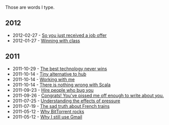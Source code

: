 Those are words I type.

## 2012

  * 2012-02-27 - [So you just received a job offer](https://github.com/nddrylliog/blog/blob/master/2012/job-offers.md)
  * 2012-01-27 - [Winning with class](https://github.com/nddrylliog/blog/blob/master/2012/winning.md)

## 2011

  * 2011-10-29 - [The best technology never wins](https://github.com/nddrylliog/blog/blob/master/2011/software-evolution.md)
  * 2011-10-14 - [Tiny alternative to hub](https://github.com/nddrylliog/blog/blob/master/2011/tiny-hub.md)
  * 2011-10-14 - [Working with me](https://github.com/nddrylliog/blog/blob/master/2011/working-with-me.md)
  * 2011-10-14 - [There is nothing wrong with Scala](https://github.com/nddrylliog/blog/blob/master/2011/scala.md)
  * 2011-09-23 - [Hire people who bug you](https://github.com/nddrylliog/blog/blob/master/2011/nagging.md)
  * 2011-09-26 - [Congrats! You've pissed me off enough to write about you.](https://github.com/nddrylliog/blog/blob/master/2011/nodejs-vs-jruby.md)
  * 2011-07-25 - [Understanding the effects of pressure](https://github.com/nddrylliog/blog/blob/master/2011/pressure.md)
  * 2011-07-19 - [The sad truth about French trains](https://github.com/nddrylliog/blog/blob/master/2011/sncf.md)
  * 2011-05-12 - [Why BitTorrent rocks](https://github.com/nddrylliog/blog/blob/master/2011/bittorrent.md)
  * 2011-05-12 - [Why I still use Gmail](https://github.com/nddrylliog/blog/blob/master/2011/gmail.md)
